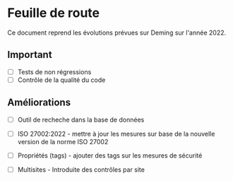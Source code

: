 # Feuille de route

Ce document reprend les évolutions prévues sur Deming sur l'année 2022.

## Important

* [ ] Tests de non régressions
* [ ] Contrôle de la qualité du code

## Améliorations

* [ ] Outil de recheche dans la base de données
* [ ] ISO 27002:2022 - mettre à jour les mesures sur base de la nouvelle version de la norme ISO 27002
* [ ] Propriétés (tags) - ajouter des tags sur les mesures de sécurité
* [ ] Multisites - Introduite des contrôles par site 

